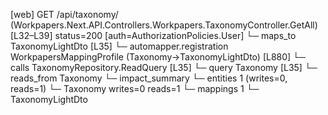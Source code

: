 [web] GET /api/taxonomy/  (Workpapers.Next.API.Controllers.Workpapers.TaxonomyController.GetAll)  [L32–L39] status=200 [auth=AuthorizationPolicies.User]
  └─ maps_to TaxonomyLightDto [L35]
    └─ automapper.registration WorkpapersMappingProfile (Taxonomy->TaxonomyLightDto) [L880]
  └─ calls TaxonomyRepository.ReadQuery [L35]
  └─ query Taxonomy [L35]
    └─ reads_from Taxonomy
  └─ impact_summary
    └─ entities 1 (writes=0, reads=1)
      └─ Taxonomy writes=0 reads=1
    └─ mappings 1
      └─ TaxonomyLightDto

